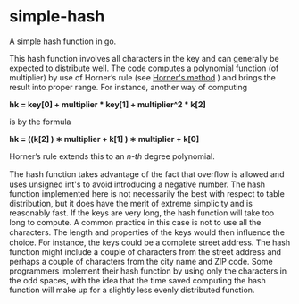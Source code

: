 # simple-hash
A simple hash function in go.

This hash function involves all characters in the key and can generally be expected to
distribute well.
The code computes a polynomial function (of multiplier) by use of Horner’s rule
(see [Horner's method](https://en.wikipedia.org/wiki/Horner%27s_method) ) and brings the result into proper range.
For instance, another way of computing

**hk = key[0] + multiplier * key[1] + multiplier^2 * k[2]**

is by the formula

**hk = ((k[2] ) ∗ multiplier + k[1] ) ∗ multiplier + k[0]**

Horner’s rule extends this to an *n-th* degree polynomial.

The hash function takes advantage of the fact that overﬂow is allowed and
uses unsigned int's to avoid introducing a negative number.
The hash function implemented here is not necessarily the best with respect
to table distribution, but it does have the merit of extreme simplicity and
is reasonably fast.
If the keys are very long, the hash function will take too long to compute.
A common practice in this case is not to use all the characters. The length
and properties of the keys would then inﬂuence the choice.
For instance, the keys could be a complete street address. The hash function
might include a couple of characters from the street address and perhaps a
couple of characters from the city name and ZIP code.
Some programmers implement their hash function by using only the characters
in the odd spaces, with the idea that the time saved computing the hash
function will make up for a slightly less evenly distributed function.
